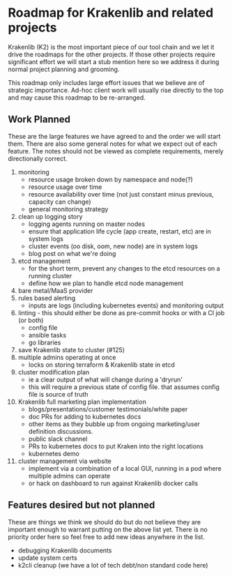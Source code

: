 
# Roadmap for Krakenlib and related projects
Krakenlib (K2) is the most important piece of our tool chain and we let it drive the roadmaps for the other projects. If those other projects require significant effort we will start a stub mention here so we address it during normal project planning and grooming.

This roadmap only includes large effort issues that we believe are of strategic importance.  Ad-hoc client work will usually rise directly to the top and may cause this roadmap to be re-arranged.  

## Work Planned ##
These are the large features we have agreed to and the order we will start them.  There are also some general notes for what we expect out of each feature.  The notes should not be viewed as complete requirements, merely directionally correct.

1. monitoring 
    * resource usage broken down by namespace and node(?)
    * resource usage over time
    * resource availability over time (not just constant minus previous, capacity can change)
    * general monitoring strategy
1. clean up logging story
    * logging agents running on master nodes
    * ensure that application life cycle (app create, restart, etc) are in system logs
    * cluster events (oo disk, oom, new node) are in system logs
    * blog post on what we're doing
1. etcd management
    * for the short term, prevent any changes to the etcd resources on a running cluster
    * define how we plan to handle etcd node management
1. bare metal/MaaS provider
1. rules based alerting
    * inputs are logs (including kubernetes events) and monitoring output
1. linting - this should either be done as pre-commit hooks or with a CI job (or both)
    * config file
    * ansible tasks
    * go libraries
1. save Krakenlib state to cluster (#125)
1. multiple admins operating at once 
    * locks on storing terraform & Krakenlib state in etcd
1. cluster modification plan
    * ie a clear output of what will change during a 'dryrun'
    * this will require a previous state of config file. that assumes config file is source of truth
1. Krakenlib full marketing plan implementation
    * blogs/presentations/customer testimonials/white paper
    * doc PRs for adding to kubernetes docs
    * other items as they bubble up from ongoing marketing/user definition discussions.
    * public slack channel
    * PRs to kubernetes docs to put Kraken into the right locations
    * kubernetes demo
1. cluster management via website
    * implement via a combination of a local GUI, running in a pod where multiple admins can operate
    * or hack on dashboard to run against Krakenlib docker calls

##  Features desired but not planned ##
These are things we think we should do but do not believe they are important enough to warrant putting on the above list yet.  There is no priority order here so feel free to add new ideas anywhere in the list.

* debugging Krakenlib documents
* update system certs
* k2cli cleanup (we have a lot of tech debt/non standard code here)
